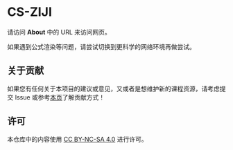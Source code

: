 # CS-ZIJI

请访问 **About** 中的 URL 来访问网页。

如果遇到公式渲染等问题，请尝试切换到更科学的网络环境再做尝试。

## 关于贡献

如果您有任何关于本项目的建议或意见，又或者是想维护新的课程资源，请考虑提交 Issue 或参考[本页](https://github.com/CS-ZIJI/.github)了解贡献方式！

## 许可

本仓库中的内容使用 [CC BY-NC-SA 4.0](https://creativecommons.org/licenses/by-nc-sa/4.0/deed.zh) 进行许可。